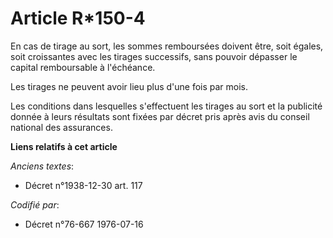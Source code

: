 # Article R*150-4

En cas de tirage au sort, les sommes remboursées doivent être, soit égales, soit croissantes avec les tirages successifs,
sans pouvoir dépasser le capital remboursable à l'échéance.

Les tirages ne peuvent avoir lieu plus d'une fois par mois.

Les conditions dans lesquelles s'effectuent les tirages au sort et la publicité donnée à leurs résultats sont fixées par
décret pris après avis du conseil national des assurances.

**Liens relatifs à cet article**

_Anciens textes_:

  - Décret n°1938-12-30 art. 117

_Codifié par_:

  - Décret n°76-667 1976-07-16
